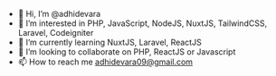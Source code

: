 - 👋 Hi, I’m @adhidevara
- 👀 I’m interested in PHP, JavaScript, NodeJS, NuxtJS, TailwindCSS, Laravel, Codeigniter
- 🌱 I’m currently learning NuxtJS, Laravel, ReactJS
- 💞️ I’m looking to collaborate on PHP, ReactJS or Javascript
- 📫 How to reach me adhidevara09@gmail.com

<!---
adhidevara/adhidevara is a ✨ special ✨ repository because its `README.md` (this file) appears on your GitHub profile.
You can click the Preview link to take a look at your changes.
--->
